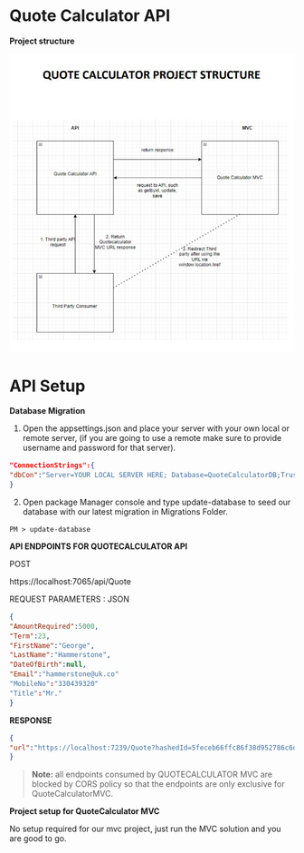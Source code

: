 # Quote Calculator API

**Project structure**

<img src='https://github.com/angelocuartel/Quote-Calculator-MVC/blob/master/quote%20calculator%20project%20structure.JPG'/>


# API Setup

**Database Migration**

1. Open the appsettings.json and place your server with your
own local or remote server, (if you are going to use a
remote make sure to provide username and password for
that server).
```json
"ConnectionStrings":{
"dbCon":"Server=YOUR LOCAL SERVER HERE; Database=QuoteCalculatorDB;Trusted_Connection=true;"
}
```

2. Open package Manager console and type update-database
to seed our database with our latest migration in
Migrations Folder.

```
PM > update-database
```

**API ENDPOINTS FOR QUOTECALCULATOR API**

POST

https://localhost:7065/api/Quote

REQUEST PARAMETERS : JSON 

```json
{
"AmountRequired":5000,
"Term":23,
"FirstName":"George",
"LastName":"Hammerstone",
"DateOfBirth":null,
"Email":"hammerstone@uk.co"
"MobileNo":"330439320"
"Title":"Mr."
}
```

**RESPONSE**

```json
{
"url":"https://localhost:7239/Quote?hashedId=5feceb66ffc86f38d952786c6d696c79c2dbc239dd4e91b46729d73a27fb57e9"
}
```

>**Note:** all endpoints consumed by QUOTECALCULATOR MVC
are blocked by CORS policy so that the endpoints are only
exclusive for QuoteCalculatorMVC.




**Project setup for QuoteCalculator MVC**

No setup required for our mvc project, just run the MVC solution and
you are good to go.

